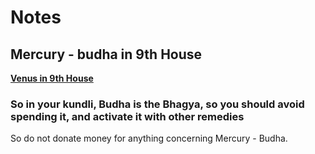 # Notes

## Mercury - budha in 9th House

[**Venus in 9th House**](houses-bhaav/house-9th.md)

### **So in your kundli, Budha is the Bhagya, so you should avoid spending it, and activate it with other remedies**

So do not donate money for anything concerning Mercury - Budha.
